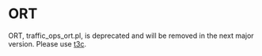 # ORT

ORT, traffic_ops_ort.pl, is deprecated and will be removed in the next major version. Please use [t3c](./t3c/README.md).
